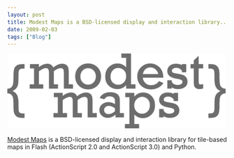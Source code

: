 ```yaml
---
layout: post
title: Modest Maps is a BSD-licensed display and interaction library...
date: 2009-02-03
tags: ["Blog"]
---
```


![](k3Im6rfOqjikv4g1ZQu8OhDMo1_500.png)  

[Modest Maps](http://modestmaps.com/) is a BSD-licensed display and interaction library for tile-based maps in Flash (ActionScript 2.0 and ActionScript 3.0) and Python.